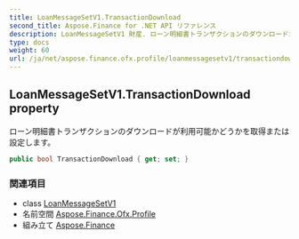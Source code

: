 ```yaml
---
title: LoanMessageSetV1.TransactionDownload
second_title: Aspose.Finance for .NET API リファレンス
description: LoanMessageSetV1 財産. ローン明細書トランザクションのダウンロードが利用可能かどうかを取得または設定します
type: docs
weight: 60
url: /ja/net/aspose.finance.ofx.profile/loanmessagesetv1/transactiondownload/
---
```

## LoanMessageSetV1.TransactionDownload property

ローン明細書トランザクションのダウンロードが利用可能かどうかを取得または設定します。

```csharp
public bool TransactionDownload { get; set; }
```

### 関連項目

* class [LoanMessageSetV1](../)
* 名前空間 [Aspose.Finance.Ofx.Profile](../../loanmessagesetv1/)
* 組み立て [Aspose.Finance](../../../)


